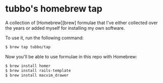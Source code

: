 # tubbo's homebrew tap

A collection of [Homebrew][brew] formulae that I've either collected
over the years or added myself for installing my own software.

To use it, run the following command:

```bash
$ brew tap tubbo/tap
```

Now you'll be able to use formulae in this repo with Homebrew:

```bash
$ brew install homer
$ brew install rails-template
$ brew install macvim_drawer
```
